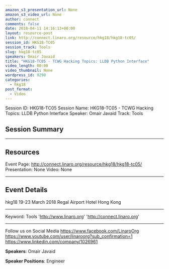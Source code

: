 ```yaml
---
amazon_s3_presentation_url: None
amazon_s3_video_url: None
author: connect
comments: false
date: 2018-04-11 14:16:13+00:00
layout: resource-post
link: http://connect.linaro.org/resource/hkg18/hkg18-tc05/
session_id: HKG18-TC05
session_track: Tools
slug: hkg18-tc05
speakers: Omair Javaid
title: "HKG18-TC05 - TCWG Hacking Topics: LLDB Python Interface"
video_length: 00:00
video_thumbnail: None
wordpress_id: 9290
categories:
  - hkg18
post_format:
  - Video
---
```


Session ID: HKG18-TC05
Session Name: HKG18-TC05 - TCWG Hacking Topics: LLDB Python Interface
Speaker: Omair Javaid
Track: Tools

## Session Summary

---

## Resources

Event Page: http://connect.linaro.org/resource/hkg18/hkg18-tc05/
Presentation: None
Video: None

---

## Event Details

hkg18
19-23 March 2018
Regal Airport Hotel Hong Kong

---

Keyword: Tools
'http://www.linaro.org'
'http://connect.linaro.org'

---

Follow us on Social Media
https://www.facebook.com/LinaroOrg
https://www.youtube.com/user/linaroorg?sub_confirmation=1
https://www.linkedin.com/company/1026961

**Speakers**: Omair Javaid

**Speaker Positions**: Engineer

